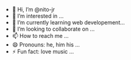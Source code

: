 - 👋 Hi, I’m @nito-jr
- 👀 I’m interested in ...
- 🌱 I’m currently learning web developement...
- 💞️ I’m looking to collaborate on ...
- 📫 How to reach me ...
- 😄 Pronouns: he, him his ...
- ⚡ Fun fact: love music ...

<!---
nito-jr/nito-jr is a ✨ special ✨ repository because its `README.md` (this file) appears on your GitHub profile.
You can click the Preview link to take a look at your changes.
--->
